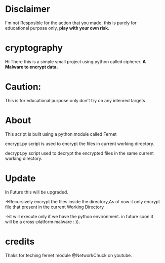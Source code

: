 # Disclaimer

I'm not Resposible for the action that you made.
this is purely for  educational purpose only, 
      **play with your own risk.**

# cryptography

Hi There this is a simple small project using python called cipherer.
                 **A Malware to encrypt data.**

# Caution:

This is for educational purpose only don't try on any intenred targets

# About

This script is built using a python module called Fernet

encrypt.py script is used to encrypt the files in current working directory.

decrypt.py script used to decrypt the encrypted files in the same current working directory.

# Update

In Future this will be upgraded.

->Recursively encrypt the files inside the directory,As of now it only encrypt file that present in the current Working Directory

->it will execute only if we have the python environment. in future soon it will be a cross-platform malware : )).

# credits 

Thaks for teching fernet module @NetworkChuck on youtube.

